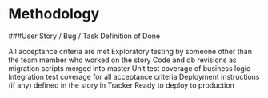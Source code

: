 Methodology
===========


###User Story / Bug / Task Definition of Done

All acceptance criteria are met
Exploratory testing by someone other than the team member who worked on the story
Code and db revisions as migration scripts merged into master
Unit test coverage of business logic
Integration test coverage for all acceptance criteria
Deployment instructions (if any) defined in the story in Tracker 
Ready to deploy to production

